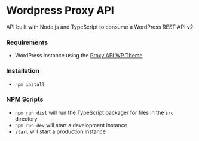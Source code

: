 # Wordpress Proxy API
API built with Node.js and TypeScript to consume a WordPress REST API v2

### Requirements
* WordPress instance using the [Proxy API WP Theme](https://github.com/nyanofthemoon/proxy-api-wp-theme)

### Installation
* `npm install`

### NPM Scripts
* `npm run dist` will run the TypeScript packager for files in the `src` directory
* `npm run dev` will start a development instance
* `start` will start a production instance
